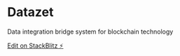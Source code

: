 # Datazet

Data integration bridge system for blockchain technology

[Edit on StackBlitz ⚡️](https://stackblitz.com/edit/node-hhefqe)
